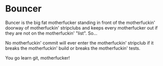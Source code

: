 Bouncer
=======

Buncer is the big fat motherfucker standing in front of the motherfuckin' doorway of motherfuckin' stripclubs and keeps every motherfucker out if they are not on the motherfuckin' "list". So...
 
No motherfuckin' commit will ever enter the motherfuckin' stripclub if it breaks the motherfuckin' build or breaks the motherfuckin' tests. 

You go learn git, motherfucker!
